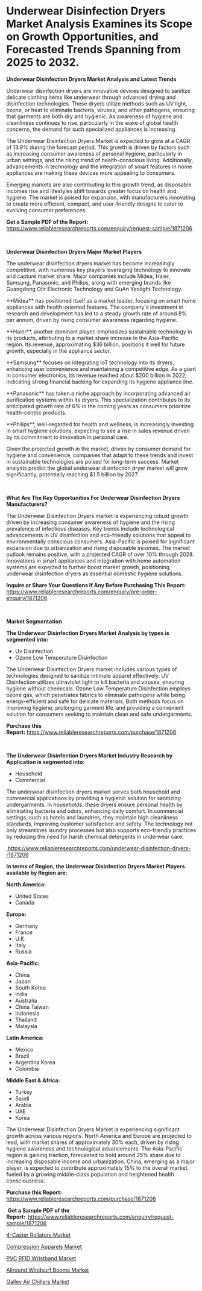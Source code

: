 <p><h1>Underwear Disinfection Dryers Market Analysis Examines its Scope on Growth Opportunities, and Forecasted Trends Spanning from 2025 to 2032.</h1></p><p><strong>Underwear Disinfection Dryers Market Analysis and Latest Trends</strong></p>
<p><p>Underwear disinfection dryers are innovative devices designed to sanitize delicate clothing items like underwear through advanced drying and disinfection technologies. These dryers utilize methods such as UV light, ozone, or heat to eliminate bacteria, viruses, and other pathogens, ensuring that garments are both dry and hygienic. As awareness of hygiene and cleanliness continues to rise, particularly in the wake of global health concerns, the demand for such specialized appliances is increasing.</p><p>The Underwear Disinfection Dryers Market is expected to grow at a CAGR of 13.9% during the forecast period. This growth is driven by factors such as increasing consumer awareness of personal hygiene, particularly in urban settings, and the rising trend of health-conscious living. Additionally, advancements in technology and the integration of smart features in home appliances are making these devices more appealing to consumers. </p><p>Emerging markets are also contributing to this growth trend, as disposable incomes rise and lifestyles shift towards greater focus on health and hygiene. The market is poised for expansion, with manufacturers innovating to create more efficient, compact, and user-friendly designs to cater to evolving consumer preferences.</p></p>
<p><strong>Get a Sample PDF of the Report:&nbsp;</strong> <a href="https://www.reliableresearchreports.com/enquiry/request-sample/1871206?utm_campaign=102&utm_medium=2&utm_source=Github&utm_content=ia&utm_term=10022025&utm_id=underwear-disinfection-dryers">https://www.reliableresearchreports.com/enquiry/request-sample/1871206</a></p>
<p>&nbsp;</p>
<p><strong>Underwear Disinfection Dryers Major Market Players</strong></p>
<p><p>The underwear disinfection dryers market has become increasingly competitive, with numerous key players leveraging technology to innovate and capture market share. Major companies include Midea, Haier, Samsung, Panasonic, and Philips, along with emerging brands like Guangdong Otir Electronic Technology and GuAn Yeolight Technology.</p><p>**Midea** has positioned itself as a market leader, focusing on smart home appliances with health-oriented features. The company's investment in research and development has led to a steady growth rate of around 8% per annum, driven by rising consumer awareness regarding hygiene.</p><p>**Haier**, another dominant player, emphasizes sustainable technology in its products, attributing to a market share increase in the Asia-Pacific region. Its revenue, approximating $36 billion, positions it well for future growth, especially in the appliance sector.</p><p>**Samsung** focuses on integrating IoT technology into its dryers, enhancing user convenience and maintaining a competitive edge. As a giant in consumer electronics, its revenue reached about $200 billion in 2022, indicating strong financial backing for expanding its hygiene appliance line.</p><p>**Panasonic** has taken a niche approach by incorporating advanced air purification systems within its dryers. This specialization contributes to its anticipated growth rate of 6% in the coming years as consumers prioritize health-centric products.</p><p>**Philips**, well-regarded for health and wellness, is increasingly investing in smart hygiene solutions, expecting to see a rise in sales revenue driven by its commitment to innovation in personal care.</p><p>Given the projected growth in the market, driven by consumer demand for hygiene and convenience, companies that adapt to these trends and invest in sustainable technologies are poised for long-term success. Market analysts predict the global underwear disinfection dryer market will grow significantly, potentially reaching $1.5 billion by 2027.</p></p>
<p>&nbsp;</p>
<p><strong>What Are The Key Opportunities For Underwear Disinfection Dryers Manufacturers?</strong></p>
<p><p>The Underwear Disinfection Dryers market is experiencing robust growth driven by increasing consumer awareness of hygiene and the rising prevalence of infectious diseases. Key trends include technological advancements in UV disinfection and eco-friendly solutions that appeal to environmentally conscious consumers. Asia-Pacific is poised for significant expansion due to urbanization and rising disposable incomes. The market outlook remains positive, with a projected CAGR of over 10% through 2028. Innovations in smart appliances and integration with home automation systems are expected to further boost market growth, positioning underwear disinfection dryers as essential domestic hygiene solutions.</p></p>
<p><strong>Inquire or Share Your Questions If Any Before Purchasing This Report:</strong> <a href="https://www.reliableresearchreports.com/enquiry/pre-order-enquiry/1871206?utm_campaign=102&utm_medium=2&utm_source=Github&utm_content=ia&utm_term=10022025&utm_id=underwear-disinfection-dryers">https://www.reliableresearchreports.com/enquiry/pre-order-enquiry/1871206</a></p>
<p>&nbsp;</p>
<p><strong>Market Segmentation</strong></p>
<p><strong>The Underwear Disinfection Dryers Market Analysis by types is segmented into:</strong></p>
<p><ul><li>Uv Disinfection</li><li>Ozone Low Temperature Disinfection</li></ul></p>
<p><p>The Underwear Disinfection Dryers market includes various types of technologies designed to sanitize intimate apparel effectively. UV Disinfection utilizes ultraviolet light to kill bacteria and viruses, ensuring hygiene without chemicals. Ozone Low Temperature Disinfection employs ozone gas, which penetrates fabrics to eliminate pathogens while being energy-efficient and safe for delicate materials. Both methods focus on improving hygiene, prolonging garment life, and providing a convenient solution for consumers seeking to maintain clean and safe undergarments.</p></p>
<p><strong>Purchase this Report:&nbsp;</strong><a href="https://www.reliableresearchreports.com/purchase/1871206?utm_campaign=102&utm_medium=2&utm_source=Github&utm_content=ia&utm_term=10022025&utm_id=underwear-disinfection-dryers">https://www.reliableresearchreports.com/purchase/1871206</a></p>
<p>&nbsp;</p>
<p><strong>The Underwear Disinfection Dryers Market Industry Research by Application is segmented into:</strong></p>
<p><ul><li>Household</li><li>Commercial</li></ul></p>
<p><p>The underwear disinfection dryers market serves both household and commercial applications by providing a hygienic solution for sanitizing undergarments. In households, these dryers ensure personal health by eliminating bacteria and odors, enhancing daily comfort. In commercial settings, such as hotels and laundries, they maintain high cleanliness standards, improving customer satisfaction and safety. The technology not only streamlines laundry processes but also supports eco-friendly practices by reducing the need for harsh chemical detergents in underwear care.</p></p>
<p><a href="https://www.reliableresearchreports.com/underwear-disinfection-dryers-r1871206?utm_campaign=102&utm_medium=2&utm_source=Github&utm_content=ia&utm_term=10022025&utm_id=underwear-disinfection-dryers">&nbsp;https://www.reliableresearchreports.com/underwear-disinfection-dryers-r1871206</a></p>
<p><strong>In terms of Region, the Underwear Disinfection Dryers Market Players available by Region are:</strong></p>
<p>
    <p> <strong> North America: </strong>
        <ul>
            <li>United States</li>
            <li>Canada</li>
        </ul>
        </p> 
    <p> <strong> Europe: </strong>
        <ul>
            <li>Germany</li>
            <li>France</li>
            <li>U.K.</li>
            <li>Italy</li>
            <li>Russia</li>
        </ul>
        </p> 
    <p> <strong> Asia-Pacific: </strong>
        <ul>
            <li>China</li>
            <li>Japan</li>
            <li>South Korea</li>
            <li>India</li>
            <li>Australia</li>
            <li>China Taiwan</li>
            <li>Indonesia</li>
            <li>Thailand</li>
            <li>Malaysia</li>
        </ul>
        </p> 
    <p> <strong> Latin America: </strong>
        <ul>
            <li>Mexico</li>
            <li>Brazil</li>
            <li>Argentina Korea</li>
            <li>Colombia</li>
        </ul>
        </p> 
    <p> <strong> Middle East & Africa: </strong>
        <ul>
            <li>Turkey</li>
            <li>Saudi</li>
            <li>Arabia</li>
            <li>UAE</li>
            <li>Korea</li>
        </ul>
    </p>
    </p>
<p><p>The Underwear Disinfection Dryers Market is experiencing significant growth across various regions. North America and Europe are projected to lead, with market shares of approximately 30% each, driven by rising hygiene awareness and technological advancements. The Asia-Pacific region is gaining traction, forecasted to hold around 25% share due to increasing disposable income and urbanization. China, emerging as a major player, is expected to contribute approximately 15% to the overall market, fueled by a growing middle-class population and heightened health consciousness.</p></p>
<p><strong>Purchase this Report: </strong><a href="https://www.reliableresearchreports.com/purchase/1871206?utm_campaign=102&utm_medium=2&utm_source=Github&utm_content=ia&utm_term=10022025&utm_id=underwear-disinfection-dryers">https://www.reliableresearchreports.com/purchase/1871206</a></p>
<p>&nbsp;<strong>Get a Sample PDF of the Report:&nbsp;&nbsp;</strong><a href="https://www.reliableresearchreports.com/enquiry/request-sample/1871206?utm_campaign=102&utm_medium=2&utm_source=Github&utm_content=ia&utm_term=10022025&utm_id=underwear-disinfection-dryers">https://www.reliableresearchreports.com/enquiry/request-sample/1871206</a></p>
<p><strong></strong></p>
<p><p><a href="https://github.com/penecorodz74/Market-Research-Report-List-1/blob/main/4-caster-rollators-market.md?utm_campaign=102&utm_medium=2&utm_source=Github&utm_content=ia&utm_term=10022025&utm_id=underwear-disinfection-dryers">4-Caster Rollators Market</a></p><p><a href="https://github.com/uramalorr/Market-Research-Report-List-1/blob/main/compression-apparels-market.md?utm_campaign=102&utm_medium=2&utm_source=Github&utm_content=ia&utm_term=10022025&utm_id=underwear-disinfection-dryers">Compression Apparels Market</a></p><p><a href="https://github.com/aistraasinyo/Market-Research-Report-List-1/blob/main/pvc-rfid-wristband-market.md?utm_campaign=102&utm_medium=2&utm_source=Github&utm_content=ia&utm_term=10022025&utm_id=underwear-disinfection-dryers">PVC RFID Wristband Market</a></p><p><a href="https://github.com/gamuoodhub/Market-Research-Report-List-1/blob/main/allround-windsurf-booms-market.md?utm_campaign=102&utm_medium=2&utm_source=Github&utm_content=ia&utm_term=10022025&utm_id=underwear-disinfection-dryers">Allround Windsurf Booms Market</a></p><p><a href="https://github.com/sadimsamid/Market-Research-Report-List-1/blob/main/galley-air-chillers-market.md?utm_campaign=102&utm_medium=2&utm_source=Github&utm_content=ia&utm_term=10022025&utm_id=underwear-disinfection-dryers">Galley Air Chillers Market</a></p></p>